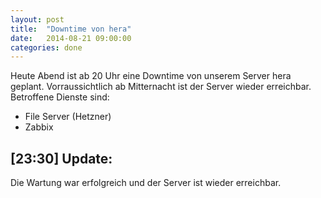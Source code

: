 ```yaml
---
layout: post
title:  "Downtime von hera"
date:   2014-08-21 09:00:00
categories: done
---
```


Heute Abend ist ab 20 Uhr eine Downtime von unserem Server hera geplant. Vorraussichtlich ab Mitternacht ist der Server wieder erreichbar. Betroffene Dienste sind:

* File Server (Hetzner)
* Zabbix

[23:30] Update:
---------------

Die Wartung war erfolgreich und der Server ist wieder erreichbar.
